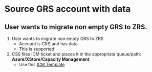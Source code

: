 <properties
      pageTitle="Source GRS account with data"
      description="Source GRS account with data"
      service="Microsoft.Storage"
      resource="Microsoft.Storage/storageAccounts"
      authors="yoginm"
      ms.author="yomashru"
      displayOrder=""
      selfHelpType="TSG_Content"
      supportTopicIds=""
      resourceTags=""
      productPesIds=""
      cloudEnvironments="public, fairfax, usnat, ussec"
      articleId="3dc137c5-3f99-4018-95e5-3537746193b6"
      ownershipId="StorageMediaEdge_AccountManagement"
/>

# Source GRS account with data

##  User wants to migrate non empty GRS to ZRS.
1. User wants to migrate non empty GRS to ZRS
   * Account is GRS and has data
   * This is supported
2. CSS files ICM ticket and places it in the appropriate queue/path: **Azure/XStore/Capacity Management**
   * Use this [ICM Template](https://portal.microsofticm.com/imp/v3/incidents/create?tmpl=34b2b2)

<!--
questionAnswer
--
Question: 
**This is the end of the work flow. Did this TSG resolve your issue?**
Answers:
1. Yes
2. No
-->

